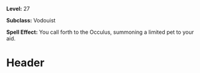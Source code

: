 <!-- TITLE: Occulus -->
<!-- SUBTITLE:  -->

**Level:** 27

**Subclass:** Vodouist

**Spell Effect:** You call forth to the Occulus, summoning a limited pet to your aid.

# Header